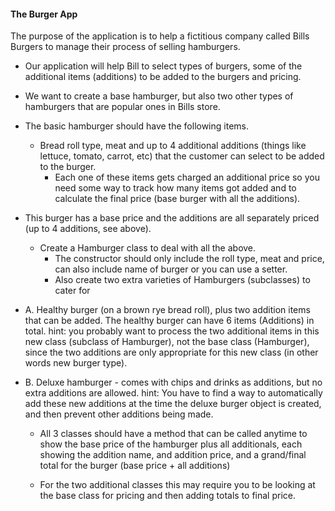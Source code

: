 #### The Burger App

The purpose of the application is to help a fictitious company called Bills Burgers to manage
their process of selling hamburgers.

- Our application will help Bill to select types of burgers, some of the additional items (additions) to
be added to the burgers and pricing.
        
- We want to create a base hamburger, but also two other types of hamburgers that are popular ones in Bills store.
- The basic hamburger should have the following items.
    - Bread roll type, meat and up to 4 additional additions (things like lettuce, tomato, carrot, etc) that
    the customer can select to be added to the burger.
        - Each one of these items gets charged an additional price so you need some way to track how many items got added
         and to calculate the final price (base burger with all the additions).
       
 - This burger has a base price and the additions are all separately priced (up to 4 additions, see above).
      - Create a Hamburger class to deal with all the above.
        - The constructor should only include the roll type, meat and price, can also include name of burger or you 
        can use a setter.
        - Also create two extra varieties of Hamburgers (subclasses) to cater for 
       
  * A. Healthy burger (on a brown rye bread roll), plus two addition items that can be added.
        The healthy burger can have 6 items (Additions) in total.
        hint:  you probably want to process the two additional items in this new class (subclass of Hamburger),
        not the base class (Hamburger), since the two additions are only appropriate for this new class
        (in other words new burger type).
   * B. Deluxe hamburger - comes with chips and drinks as additions, but no extra additions are allowed.
       hint:  You have to find a way to automatically add these new additions at the time the deluxe burger
       object is created, and then prevent other additions being made.
        
        - All 3 classes should have a method that can be called anytime to show the base price of the hamburger
        plus all additionals, each showing the addition name, and addition price, and a grand/final total for the
        burger (base price + all additions)
        
        - For the two additional classes this may require you to be looking at the base class for pricing and then
        adding totals to final price.